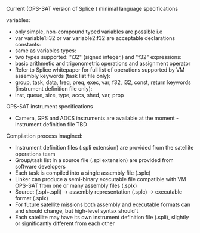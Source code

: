 Current (OPS-SAT version of Splice ) minimal language specifications

variables:
- only simple, non-compound typed variables are possible i.e
- var variable1:i32 or var variable2:f32 are acceptable declarations
constants:
- same as variables
types:
- two types supported: "i32" (signed integer,) and "f32"
expressions:
- basic arithmetic and trigonometric operations and assignment operator
- Refer to Splice whitepaper for full list of operations supported by VM assembly
keywords (task list file only):
- group, task, data, freq, preq, exec, var, f32, i32, const, return
keywords (instrument definition file only):
- inst, queue, size, type, accs, shed, var, prop

OPS-SAT instrument specifications
- Camera, GPS and ADCS instruments are available at the moment - instrument definition file TBD


Compilation process imagined:
- Instrument definition files (.spli extension) are provided from the satellite operations team
- Group/task list in a source file (.spl extension) are provided from software developers
- Each task is compiled into a single assembly file (.splc)
- Linker can produce a semi-binary executable file compatible with VM OPS-SAT from one or many assembly files (.splx)
- Source: (.spl+.spli) -> assembly representation (.splc) -> executable format (.splx)
- For future satellite missions  both assembly and executable formats can and should change, but high-level syntax should't
- Each satellite may have its own instrument definition file (.spli), slightly or significantly different from each other
